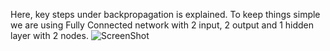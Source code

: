 Here, key steps under backpropagation is explained. To keep things simple we are using Fully Connected network with 2 input, 2 output and 1 hidden layer with 2 nodes.
![ScreenShot](https://raw.githubusercontent.com/i-saumitra/Voice-controlled-MP3-Player/master/screenshot.jpg)
